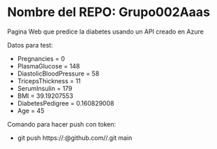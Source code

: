 # Nombre del REPO: Grupo002Aaas

Pagina Web que predice la diabetes usando un API creado en Azure

Datos para test:

- Pregnancies = 0
- PlasmaGlucose = 148
- DiastolicBloodPressure = 58
- TricepsThickness = 11
- SerumInsulin = 179
- BMI = 39.19207553
- DiabetesPedigree = 0.160829008
- Age = 45

Comando para hacer push con token:
- git push https://<nombre-usuario>:<token>@github.com/<nombre-usuario>/<nombre-repo>.git main
